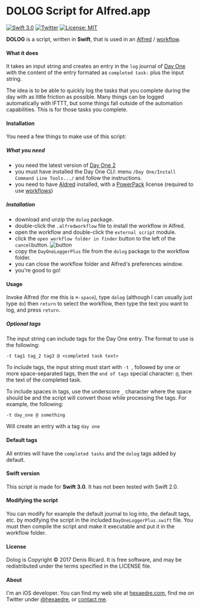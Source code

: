 # DOLOG Script for Alfred.app

[![Swift 3.0](https://img.shields.io/badge/Swift-3.0-orange.svg?style=flat)](https://developer.apple.com/swift/)  [![Twitter](https://img.shields.io/badge/twitter-@hexaedre-blue.svg?style=flat)](https://twitter.com/hexaedre)  [![License: MIT](https://img.shields.io/badge/License-MIT-yellow.svg)](https://opensource.org/licenses/MIT)

**DOLOG** is a script, written in **Swift**, that is used in an [Alfred][alfred] / [workflow][workflows].

#### What it does

It takes an input string and creates an entry in the `log` journal of [Day One][dayone] with the content of the entry formated as `completed task:` plus the input string.

The idea is to be able to quickly log the tasks that you complete during the day with as little friction as possible. Many things can be logged automatically with IFTTT, but some things fall outside of the automation capabilities. This is for those tasks you complete.

#### Installation

You need a few things to make use of this script:

##### What you need

- you need the latest version of [Day One 2][dayone]
- you must have installed the Day One CLI: menu `/Day One/Install Command Line Tools.../` and follow the instructions.
- you need to have [Aldred][alfred] installed, with a [PowerPack][powerpack] license (required to use [workflows][workflows])

##### Installation

- download and unzip the `dolog` package.
- double-click the `.alfredworkflow` file to install the workflow in Alfred.
- open the workflow and double-click the `external script` module.
- click the `open workflow folder in finder` button to the left of the `cancel`button. ![button](http://hexaedre.com/resources/alfredOpenFolder.png)
- copy the `DayOneLoggerPlus` file from the `dolog` package to the workflow folder.
- you can close the workflow folder and Alfred's preferences window.
- you're good to go!

#### Usage

Invoke Alfred (for me this is `⌘-space`), type `dolog` (although I can usually just type `do`) then `return` to select the workflow, then type the text you want to log, and press `return`.

##### Optional tags

The input string can include tags for the Day One entry. The format to use is the following:

`-t tag1 tag_2 tag3 @ <completed task text>`

To include tags, the input string must start with `-t `, followed by one or more space-separated tags, then the `end of tags` special character: `@`, then the text of the completed task.

To include spaces in tags, use the underscore `_` character where the space should be and the script will convert those while processing the tags. For example, the following:

`-t day_one @ something` 

Will create an entry with a tag `day one`

#### Default tags

All entries will have the `completed tasks` and the `dolog` tags added by default.

#### Swift version

This script is made for **Swift 3.0**. It has not been tested with Swift 2.0.

#### Modifying the script

You can modify for example the default journal to log into, the default tags, etc. by modifying the script in the included `DayOneLoggerPlus.swift` file. You must then compile the script and make it executable and put it in the workflow folder.

#### License

Dolog is Copyright © 2017 Denis Ricard. It is free software, and may be redistributed under the terms specified in the LICENSE file.

#### About

I'm an iOS developer. You can find my web site at [hexaedre.com](http://hexaedre.com), find me on Twitter under [@hexaedre](http://twitter.com/hexaedre), or [contact me](http://hexaedre.com/contact/).

[dayone]: http://dayoneapp.com
[alfred]: https://www.alfredapp.com
[workflows]: https://www.alfredapp.com/workflows/
[powerpack]: https://www.alfredapp.com/powerpack/
[dolog]: http://hexaedre.com/scripts/dolog/